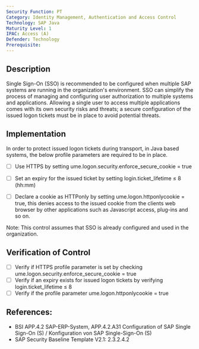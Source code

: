 ```yaml
---
Security Function: PT
Category: Identity Management, Authentication and Access Control
Technology: SAP Java
Maturity Level: 1
IPAC: Access (A)
Defender: Technology
Prerequisite:
---
```


## Description

Single Sign-On (SSO) is recommended to be configured when multiple SAP systems are running in the organization's environment. SSO can simplify the process of managing and configuring user authorization to multiple systems and applications. Allowing a single user to access multiple applications comes with its own security risks and threats; a secure configuration of the issued logon tickets must be in place to avoid potential threats.  

## Implementation

In order to protect issued logon tickets during transport, in Java based systems, the below profile parameters are required to be in place.  

- [ ] Use HTTPS by setting ume.logon.security.enforce_secure_cookie = true
- [ ] Set an expiry for the issued ticket by setting login.ticket_lifetime ≤ 8 (hh:mm)
- [ ] Declare a cookie as HTTPonly by setting ume.logon.httponlycookie = true, this denies access to the issued cookie from the clients web browser by other applications such as Javascript access, plug-ins and so on.


Note: This control assumes that SSO is already configured and used in the organization.

## Verification of Control

- [ ] Verify if HTTPS profile parameter is set by checking ume.logon.security.enforce_secure_cookie = true
- [ ] Verify if an expiry exists for issued logon tickets by verifying login.ticket_lifetime ≤ 8
- [ ] Verify if the profile parameter ume.logon.httponlycookie = true

## References:
- BSI APP.4.2 SAP-ERP-System, APP.4.2.A31 Configuration of SAP Single Sign-On (S) / Konfiguration von SAP Single-Sign-On (S)
- SAP Security Baseline Template V2.1: 2.3.2.4.2
